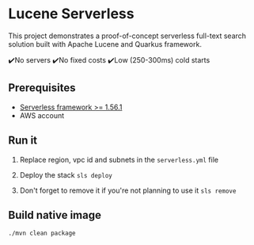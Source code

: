 # Lucene Serverless

This project demonstrates a proof-of-concept serverless full-text search solution built with Apache Lucene and Quarkus framework.

✔️No servers
✔️No fixed costs
✔️Low (250-300ms) cold starts

## Prerequisites
- [Serverless framework >= 1.56.1](https://serverless.com/framework/docs/getting-started/)
- AWS account

## Run it
1. Replace region, vpc id and subnets in the `serverless.yml` file

2. Deploy the stack
   `sls deploy`

3. Don't forget to remove it if you're not planning to use it
   `sls remove`


## Build native image
`./mvn clean package`


